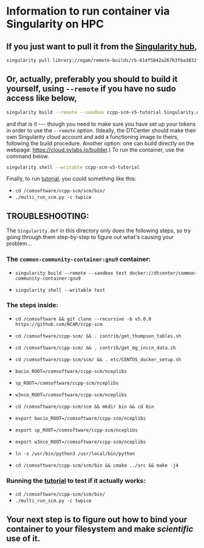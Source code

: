 # Information to run container via Singularity on HPC
## If you just want to pull it from the [Singularity hub](https://cloud.sylabs.io/library/ngam/remote-builds/rb-614f66b3a267b3f6a3832fbe),
```bash
singularity pull library://ngam/remote-builds/rb-614f5842a267b3f6a3832fbb:sha256.3c3b09f362ec69c56776c556d31fbb76f1f1435b198ec4fcebe01452d709450b
```

## Or, actually, preferably you should to build it yourself, using ``--remote`` if you have no sudo access like below,
```bash
singularity build --remote --sandbox ccpp-scm-v5-tutorial Singularity.def
```
and that is it --- though you need to make sure you have set up your tokens in order to use the ``--remote`` option. (Ideally, the DTCenter should make their own Singularity cloud account and add a functioning image to theirs, following the build procedure. Another option: one can build directly on the webpage: https://cloud.sylabs.io/builder.) To run the container, use the command below.
```bash
singularity shell --writable ccpp-scm-v5-tutorial
```

Finally, to run [tutorial](https://dtcenter.org/ccpp-scm-online-tutorial), you could something like this:
- `cd /comsoftware/ccpp-scm/scm/bin/`
- `./multi_run_scm.py -c twpice`  

## TROUBLESHOOTING:
The `Singularity.def` in this directory only does the following steps, so try going through them step-by-step to figure out what's causing your problem...

### The `common-community-container:gnu9` container: 
- `singularity build --remote --sandbox test docker://dtcenter/common-community-container:gnu9`

- `singularity shell --writable test`

### The steps inside: 
- `cd /comsoftware && git clone --recursive -b v5.0.0 https://github.com/NCAR/ccpp-scm`

- `cd /comsoftware/ccpp-scm/ && . contrib/get_thompson_tables.sh` 

- `cd /comsoftware/ccpp-scm/ && . contrib/get_mg_inccn_data.sh`

- `cd /comsoftware/ccpp-scm/scm/ && . etc/CENTOS_docker_setup.sh`
- `bacio_ROOT=/comsoftware/ccpp-scm/nceplibs` 
- `sp_ROOT=/comsoftware/ccpp-scm/nceplibs`
- `w3nco_ROOT=/comsoftware/ccpp-scm/nceplibs`

- `cd /comsoftware/ccpp-scm/scm && mkdir bin && cd bin`

- `export bacio_ROOT=/comsoftware/ccpp-scm/nceplibs`
- `export sp_ROOT=/comsoftware/ccpp-scm/nceplibs`
- `export w3nco_ROOT=/comsoftware/ccpp-scm/nceplibs`

- `ln -s /usr/bin/python3 /usr/local/bin/python`

- `cd /comsoftware/ccpp-scm/scm/bin && cmake ../src && make -j4`

### Running the [tutorial](https://dtcenter.org/ccpp-scm-online-tutorial) to test if it actually works:
- `cd /comsoftware/ccpp-scm/scm/bin/`
- `./multi_run_scm.py -c twpice` 


## Your next step is to figure out how to bind your container to your filesystem and make _scientific_ use of it.  